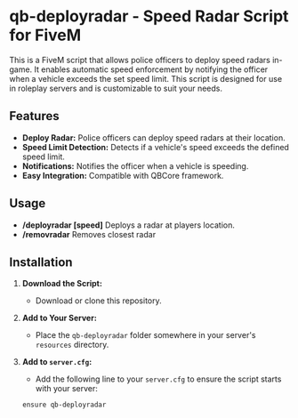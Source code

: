# qb-deployradar - Speed Radar Script for FiveM

This is a FiveM script that allows police officers to deploy speed radars in-game. It enables automatic speed enforcement by notifying the officer when a vehicle exceeds the set speed limit. This script is designed for use in roleplay servers and is customizable to suit your needs.

## Features

- **Deploy Radar:** Police officers can deploy speed radars at their location.
- **Speed Limit Detection:** Detects if a vehicle's speed exceeds the defined speed limit.
- **Notifications:** Notifies the officer when a vehicle is speeding.
- **Easy Integration:** Compatible with QBCore framework.

## Usage
- **/deployradar [speed]** Deploys a radar at players location.
- **/removradar** Removes closest radar 

## Installation

1. **Download the Script:**
   - Download or clone this repository.

2. **Add to Your Server:**
   - Place the `qb-deployradar` folder somewhere in your server's `resources` directory.

3. **Add to `server.cfg`:**
   - Add the following line to your `server.cfg` to ensure the script starts with your server:
   ```bash
   ensure qb-deployradar
